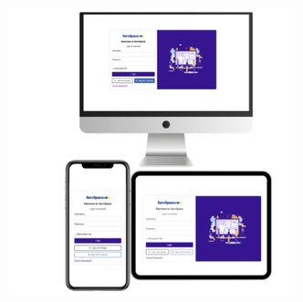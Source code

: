 
![alt text](https://github.com/isophel/Service-Cops-Interview/blob/main/Interview_Test_1.png?raw=true)
